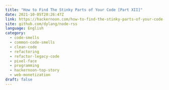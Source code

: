 ```yaml
---
title: "How to Find The Stinky Parts of Your Code [Part XII]"
date: 2021-10-05T20:26:47Z
link: https://hackernoon.com/how-to-find-the-stinky-parts-of-your-code-part-xii?source=rss&utm_medium=RSS&utm_source=news.12bit.vn
site: github.com/dylang/node-rss
language: English
category:
  - code-smells
  - common-code-smells
  - clean-code
  - refactoring
  - refactor-legacy-code
  - pixel-face
  - programming
  - hackernoon-top-story
  - web-monetization
draft: false
---
```

